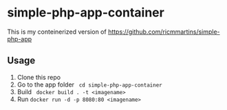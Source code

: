 # simple-php-app-container
This is my conteinerized version of https://github.com/ricmmartins/simple-php-app

## Usage
1. Clone this repo
2. Go to the app folder ``` cd simple-php-app-container```
2. Build ``` docker build . -t <imagename>```
3. Run ```docker run -d -p 8080:80 <imagename>```




